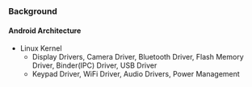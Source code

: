 ### Background

#### Android Architecture
- Linux Kernel
  - Display Drivers, Camera Driver, Bluetooth Driver, Flash Memory Driver, Binder(IPC) Driver, USB Driver
  - Keypad Driver, WiFi Driver, Audio Drivers, Power Management